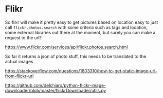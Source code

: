 # Flikr
So flikr will make it pretty easy to get pictures based on location easy to just call `flickr.photos.search` with some criteria such as tags and location, some external libraries out there at the moment, but surely you can make a request to the url?

https://www.flickr.com/services/api/flickr.photos.search.html

So far it returns a json of photo stuff, this needs to be translated to the actual images

https://stackoverflow.com/questions/1803310/how-to-get-static-image-url-from-flickr-url

https://github.com/delchiaro/python-flickr-image-downloader/blob/master/flickrDownloader/utils.py